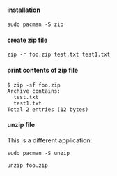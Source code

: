 #### installation

```
sudo pacman -S zip
```

#### create zip file

```
zip -r foo.zip test.txt test1.txt
```

#### print contents of zip file

```
$ zip -sf foo.zip
Archive contains:
  test.txt
  test1.txt
Total 2 entries (12 bytes)
```

#### unzip file

This is a different application:
```
sudo pacman -S unzip
```

```
unzip foo.zip
```
